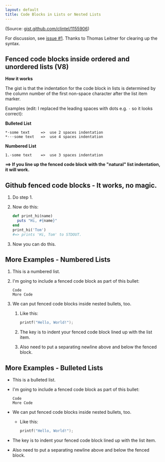 ```yaml
---
layout: default
title: Code Blocks in Lists or Nested Lists
---
```


(Source: [gist.github.com/clintel/1155906](https://gist.github.com/clintel/1155906))

For discussion, see [issue #1](https://github.com/planetjekyll/sandbox-syntax-highlighter/issues/1).  Thanks to Thomas Leitner for clearing up the syntax.

## Fenced code blocks inside ordered and unordered lists (V8)

**How it works**

The gist is that the indentation for the code block in lists is determined
by the column number of the first non-space character after the list item marker.

Examples (edit: I replaced the leading spaces with dots e.g. `·` so it looks correct):


**Bulleted List**

```
*·some text     =>  use 2 spaces indentation
*···some text   =>  use 4 spaces indentation
```

**Numbered List**

```
1.·some text    =>  use 3 spaces indentation
```

**==> If you line up the fenced code block with the "natural" list indentation, it will work.**


## Github fenced code blocks - It works, no magic.

1. Do step 1.
2. Now do this:
    
   ```ruby
   def print_hi(name)
     puts "Hi, #{name}"
   end
   print_hi('Tom')
   #=> prints 'Hi, Tom' to STDOUT.
   ```
        
3. Now you can do this.


## More Examples - Numbered Lists

1. This is a numbered list.
2. I'm going to include a fenced code block as part of this bullet:

   ```
   Code
   More Code
   ```

3. We can put fenced code blocks inside nested bullets, too.
   1. Like this:

      ```c
      printf("Hello, World!");
      ```

   2. The key is to indent your fenced code block lined up with the list item.
   3. Also need to put a separating newline above and below the fenced block.


## More Examples - Bulleted Lists

* This is a bulleted list.
* I'm going to include a fenced code block as part of this bullet:

  ```
  Code
  More Code
  ```

* We can put fenced code blocks inside nested bullets, too.
  * Like this:

    ```c
    printf("Hello, World!");
    ```

 * The key is to indent your fenced code block lined up with the list item.
 * Also need to put a separating newline above and below the fenced block.

